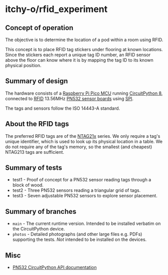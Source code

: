 # itchy-o/rfid_experiment

## Concept of operation
The objective is to determine the location of a pod within a room using RFID.

This concept is to place RFID tag stickers under flooring at known locations.
Since the stickers each report a unique tag ID number, an RFID sensor above the floor
can know where it is by mapping the tag ID to its known physical position.

## Summary of design
The hardware consists of a
[Raspberry Pi Pico MCU](https://www.raspberrypi.com/products/raspberry-pi-pico/)
running
[CircuitPython 8](https://circuitpython.org/),
connected to
[RFID](https://en.wikipedia.org/wiki/Radio-frequency_identification)
13.56MHz
[PN532 sensor boards](https://www.ebay.com/sch/i.html?_nkw=pn532)
using
[SPI](https://en.wikipedia.org/wiki/Serial_Peripheral_Interface).

The tags and sensors follow the ISO 14443-A standard.

## About the RFID tags
The preferred RFID tags are of the
[NTAG21x](https://www.nxp.com/products/rfid-nfc/nfc-hf/ntag-for-tags-and-labels/ntag-213-215-216-nfc-forum-type-2-tag-compliant-ic-with-144-504-888-bytes-user-memory:NTAG213_215_216)
series.
We only require a tag's unique identifier, which is used to look up its physical location in a table.
We do not require any of the tag's memory, so the smallest (and cheapest) NTAG213 tags are sufficient.

## Summary of tests
- test1 - Proof of concept for a PN532 sensor reading tags through a block of wood.
- test2 - Three PN532 sensors reading a triangular grid of tags.
- test3 - Seven adjustable PN532 sensors to explore sensor placement.

## Summary of branches
- `main` - The current runtime version.  Intended to be installed verbatim on the CircuitPython device.
- `photos` - Detailed photographs (and other large files e.g. PDFs) supporting the tests.  _Not_ intended to be installed on the devices.

## Misc
- [PN532 CircuitPython API documentation](https://docs.circuitpython.org/projects/pn532/en/latest/api.html)
